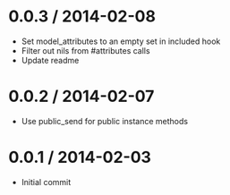 0.0.3 / 2014-02-08
==================

* Set model_attributes to an empty set in included hook
* Filter out nils from #attributes calls
* Update readme


0.0.2 / 2014-02-07
==================

* Use public_send for public instance methods


0.0.1 / 2014-02-03
==================

* Initial commit
